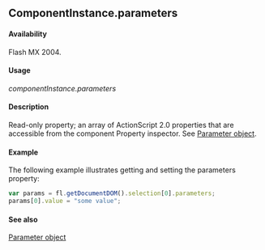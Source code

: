 ## ComponentInstance.parameters

#### Availability

Flash MX 2004.

#### Usage

*componentInstance.parameters*

#### Description

Read-only property; an array of ActionScript 2.0 properties that are accessible from the component Property inspector. See [Parameter object](../Parameter_object/Parameter_summary.md).

#### Example

The following example illustrates getting and setting the parameters property:

```javascript
var params = fl.getDocumentDOM().selection[0].parameters;
params[0].value = "some value";
```

#### See also

[Parameter object](../Parameter_object/Parameter_summary.md)
